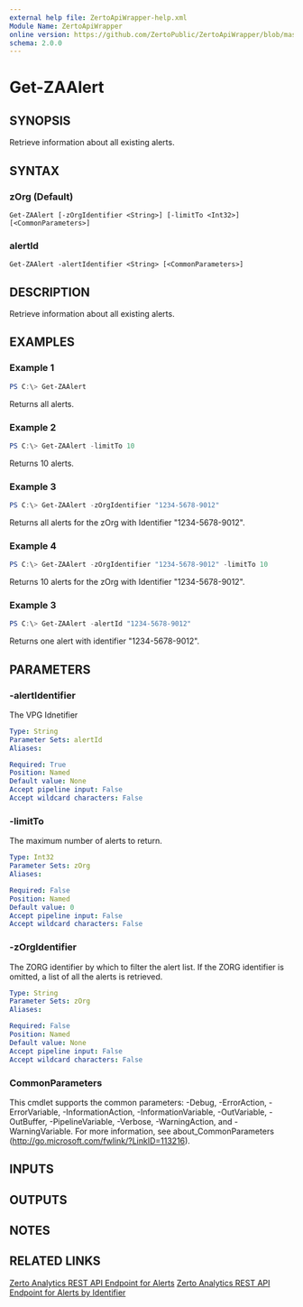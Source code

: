 ```yaml
---
external help file: ZertoApiWrapper-help.xml
Module Name: ZertoApiWrapper
online version: https://github.com/ZertoPublic/ZertoApiWrapper/blob/master/docs/Get-ZAAlert.md
schema: 2.0.0
---
```


# Get-ZAAlert

## SYNOPSIS
Retrieve information about all existing alerts.

## SYNTAX

### zOrg (Default)
```
Get-ZAAlert [-zOrgIdentifier <String>] [-limitTo <Int32>] [<CommonParameters>]
```

### alertId
```
Get-ZAAlert -alertIdentifier <String> [<CommonParameters>]
```

## DESCRIPTION
Retrieve information about all existing alerts.

## EXAMPLES

### Example 1
```powershell
PS C:\> Get-ZAAlert
```

Returns all alerts.

### Example 2
```powershell
PS C:\> Get-ZAAlert -limitTo 10
```

Returns 10 alerts.

### Example 3
```powershell
PS C:\> Get-ZAAlert -zOrgIdentifier "1234-5678-9012"
```

Returns all alerts for the zOrg with Identifier "1234-5678-9012".

### Example 4
```powershell
PS C:\> Get-ZAAlert -zOrgIdentifier "1234-5678-9012" -limitTo 10
```

Returns 10 alerts for the zOrg with Identifier "1234-5678-9012".

### Example 3
```powershell
PS C:\> Get-ZAAlert -alertId "1234-5678-9012"
```

Returns one alert with identifier "1234-5678-9012".

## PARAMETERS

### -alertIdentifier
The VPG Idnetifier

```yaml
Type: String
Parameter Sets: alertId
Aliases:

Required: True
Position: Named
Default value: None
Accept pipeline input: False
Accept wildcard characters: False
```

### -limitTo
The maximum number of alerts to return.

```yaml
Type: Int32
Parameter Sets: zOrg
Aliases:

Required: False
Position: Named
Default value: 0
Accept pipeline input: False
Accept wildcard characters: False
```

### -zOrgIdentifier
The ZORG identifier by which to filter the alert list.
If the ZORG identifier is omitted, a list of all the alerts is retrieved.

```yaml
Type: String
Parameter Sets: zOrg
Aliases:

Required: False
Position: Named
Default value: None
Accept pipeline input: False
Accept wildcard characters: False
```

### CommonParameters
This cmdlet supports the common parameters: -Debug, -ErrorAction, -ErrorVariable, -InformationAction, -InformationVariable, -OutVariable, -OutBuffer, -PipelineVariable, -Verbose, -WarningAction, and -WarningVariable. For more information, see about_CommonParameters (http://go.microsoft.com/fwlink/?LinkID=113216).

## INPUTS

## OUTPUTS

## NOTES

## RELATED LINKS

[Zerto Analytics REST API Endpoint for Alerts](https://docs.api.zerto.com/#/Monitoring/get_v2_monitoring_alerts)
[Zerto Analytics REST API Endpoint for Alerts by Identifier](https://docs.api.zerto.com/#/Monitoring/get_v2_monitoring_alerts__alertIdentifier_)
